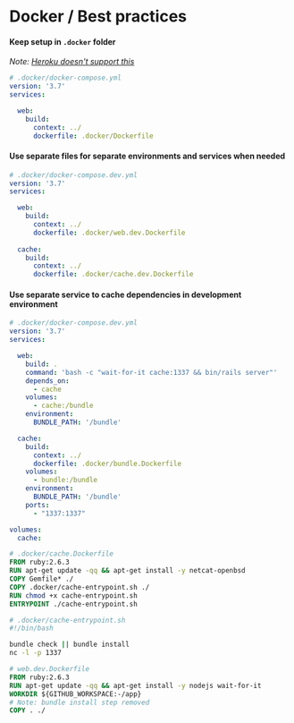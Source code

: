 # Docker / Best practices

#### Keep setup in `.docker` folder

*Note: [Heroku doesn't support this](https://stackoverflow.com/questions/57745231/using-a-dockerfile-from-a-subfolder-in-heroku)*

```yml
# .docker/docker-compose.yml
version: '3.7'
services:

  web:
    build:
      context: ../
      dockerfile: .docker/Dockerfile
```

#### Use separate files for separate environments and services when needed

```yml
# .docker/docker-compose.dev.yml
version: '3.7'
services:

  web:
    build:
      context: ../
      dockerfile: .docker/web.dev.Dockerfile
  
  cache:
    build:
      context: ../
      dockerfile: .docker/cache.dev.Dockerfile
```

#### Use separate service to cache dependencies in development environment

```yml
# .docker/docker-compose.dev.yml
version: '3.7'
services:

  web:
    build: .
    command: 'bash -c "wait-for-it cache:1337 && bin/rails server"'
    depends_on:
      - cache
    volumes:
      - cache:/bundle
    environment:
      BUNDLE_PATH: '/bundle'

  cache:
    build:
      context: ../
      dockerfile: .docker/bundle.Dockerfile
    volumes:
      - bundle:/bundle
    environment:
      BUNDLE_PATH: '/bundle'
    ports:
      - "1337:1337"

volumes:
  cache:
```

```Dockerfile
# .docker/cache.Dockerfile
FROM ruby:2.6.3
RUN apt-get update -qq && apt-get install -y netcat-openbsd
COPY Gemfile* ./
COPY .docker/cache-entrypoint.sh ./
RUN chmod +x cache-entrypoint.sh
ENTRYPOINT ./cache-entrypoint.sh
```

```bash
# .docker/cache-entrypoint.sh
#!/bin/bash

bundle check || bundle install
nc -l -p 1337
```

```Dockerfile
# web.dev.Dockerfile
FROM ruby:2.6.3
RUN apt-get update -qq && apt-get install -y nodejs wait-for-it
WORKDIR ${GITHUB_WORKSPACE:-/app}
# Note: bundle install step removed
COPY . ./
```
